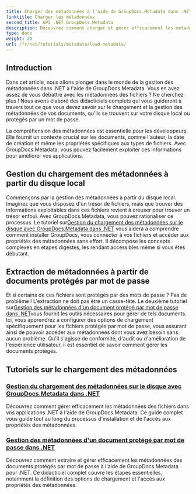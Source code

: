 ```yaml
---
title: Charger des métadonnées à l'aide de GroupDocs.Metadata dans .NET
linktitle: Charger les métadonnées
second_title: API .NET GroupDocs.Metadata
description: Découvrez comment charger et gérer efficacement les métadonnées dans vos applications .NET avec GroupDocs.Metadata.
type: docs
weight: 20
url: /fr/net/tutorials/metadata/load-metadata/
---
```

## Introduction

Dans cet article, nous allons plonger dans le monde de la gestion des métadonnées dans .NET à l'aide de GroupDocs.Metadata. Vous en avez assez de vous débattre avec les métadonnées des fichiers ? Ne cherchez plus ! Nous avons élaboré des didacticiels complets qui vous guideront à travers tout ce que vous devez savoir sur le chargement et la gestion des métadonnées de vos documents, qu'ils se trouvent sur votre disque local ou protégés par un mot de passe. 

La compréhension des métadonnées est essentielle pour les développeurs. Elle fournit un contexte crucial sur les documents, comme l'auteur, la date de création et même les propriétés spécifiques aux types de fichiers. Avec GroupDocs.Metadata, vous pouvez facilement exploiter ces informations pour améliorer vos applications.

## Gestion du chargement des métadonnées à partir du disque local
Commençons par la gestion des métadonnées à partir du disque local. Imaginez que vous disposez d'un trésor de fichiers, mais que trouver des informations exploitables dans ces fichiers revient à creuser pour trouver un trésor enfoui. Avec GroupDocs.Metadata, vous pouvez rationaliser ce processus. Le tutoriel sur[Gestion du chargement des métadonnées sur le disque avec GroupDocs.Metadata dans .NET](./handling-metadata-local-disk/) vous aidera à comprendre comment installer GroupDocs, vous connecter à vos fichiers et accéder aux propriétés des métadonnées sans effort. Il décompose les concepts complexes en étapes digestes, les rendant accessibles même si vous êtes débutant.

## Extraction de métadonnées à partir de documents protégés par mot de passe
 Et si certains de ces fichiers sont protégés par des mots de passe ? Pas de problème ! L'extraction ne doit pas être un casse-tête. Le deuxième tutoriel sur[Gestion des métadonnées d'un document protégé par mot de passe dans .NET](./handling-metadata-from-password-protected-document/)vous fournit les outils nécessaires pour gérer de tels documents. Ici, vous apprendrez à configurer des options de chargement spécifiquement pour les fichiers protégés par mot de passe, vous assurant ainsi de pouvoir accéder aux métadonnées dont vous avez besoin sans aucun problème. Qu'il s'agisse de conformité, d'audit ou d'amélioration de l'expérience utilisateur, il est essentiel de savoir comment gérer les documents protégés.

## Tutoriels sur le chargement des métadonnées
### [Gestion du chargement des métadonnées sur le disque avec GroupDocs.Metadata dans .NET](./handling-metadata-local-disk/)
Découvrez comment gérer efficacement les métadonnées des fichiers dans vos applications .NET à l'aide de GroupDocs.Metadata. Ce guide complet vous guide tout au long du processus d'installation et de l'accès aux propriétés des métadonnées.
### [Gestion des métadonnées d'un document protégé par mot de passe dans .NET](./handling-metadata-from-password-protected-document/)
Découvrez comment extraire et gérer efficacement les métadonnées des documents protégés par mot de passe à l'aide de GroupDocs.Metadata pour .NET. Ce didacticiel complet couvre les étapes essentielles, notamment la définition des options de chargement et l'accès aux propriétés des métadonnées.